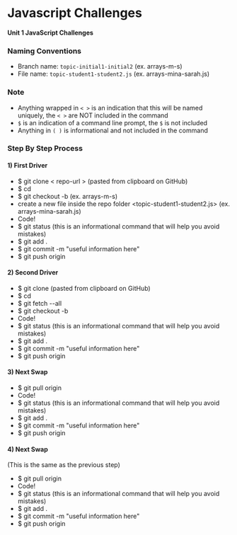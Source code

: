 # Javascript Challenges
**Unit 1 JavaScript Challenges**

### Naming Conventions
- Branch name: `topic-initial1-initial2` (ex. arrays-m-s)
- File name: `topic-student1-student2.js` (ex. arrays-mina-sarah.js)

### Note
- Anything wrapped in `< >` is an indication that this will be named uniquely, the `< >` are NOT included in the command
- `$` is an indication of a command line prompt, the `$` is not included
- Anything in `( )` is informational and not included in the command

### Step By Step Process

#### 1) First Driver
- $ git clone < repo-url > (pasted from clipboard on GitHub)
- $ cd <repo-name>
- $ git checkout -b <topic-initial1-initial2> (ex. arrays-m-s)
- create a new file inside the repo folder <topic-student1-student2.js> (ex. arrays-mina-sarah.js)
- Code!
- $ git status (this is an informational command that will help you avoid mistakes)
- $ git add .
- $ git commit -m "useful information here"
- $ git push origin <your-branch-name>


#### 2) Second Driver
- $ git clone <repo-url> (pasted from clipboard on GitHub)
- $ cd <repo-name>
- $ git fetch --all
- $ git checkout -b <your-branch-name>
- Code!
- $ git status (this is an informational command that will help you avoid mistakes)
- $ git add .
- $ git commit -m "useful information here"
- $ git push origin <your-branch-name>
  
  
#### 3) Next Swap
- $ git pull origin <your-branch-name>
- Code!
- $ git status (this is an informational command that will help you avoid mistakes)
- $ git add .
- $ git commit -m "useful information here"
- $ git push origin <your-branch-name>


#### 4) Next Swap
(This is the same as the previous step)
- $ git pull origin <your-branch-name>
- Code!
- $ git status (this is an informational command that will help you avoid mistakes)
- $ git add .
- $ git commit -m "useful information here"
- $ git push origin <your-branch-name>
